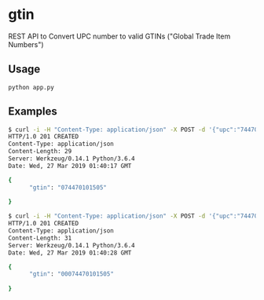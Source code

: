 # gtin

REST API to Convert UPC number to valid GTINs ("Global Trade Item Numbers")

## Usage

```
python app.py
```

## Examples

```bash
$ curl -i -H "Content-Type: application/json" -X POST -d '{"upc":"7447010150"}' http://localhost:5000/gtin/api/v1.0/convert
HTTP/1.0 201 CREATED
Content-Type: application/json
Content-Length: 29
Server: Werkzeug/0.14.1 Python/3.6.4
Date: Wed, 27 Mar 2019 01:40:17 GMT

{
      "gtin": "074470101505"
          
}

$ curl -i -H "Content-Type: application/json" -X POST -d '{"upc":"7447010150", "length":14}' http://localhost:5000/gtin/api/v1.0/convert
HTTP/1.0 201 CREATED
Content-Type: application/json
Content-Length: 31
Server: Werkzeug/0.14.1 Python/3.6.4
Date: Wed, 27 Mar 2019 01:40:28 GMT

{
      "gtin": "00074470101505"
          
}

```
